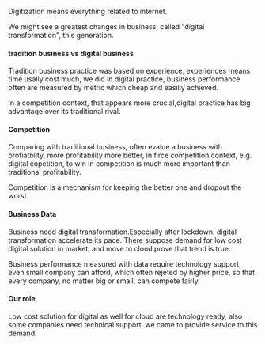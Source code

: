 Digitization means everything related to internet. 

We might see a greatest changes in business, called "digital transformation", this generation.

#### tradition business vs digital business

Tradition business practice was based on experience, experiences means time usally cost much, we did in digital practice, business performance often are measured by metric which cheap and easilly achieved.

In a competition context, that appears more crucial,digital practice has big advantage over its traditional rival.

#### Competition

Comparing with traditional business, often evalue a business with profiatblity, more profitability more better, in firce competition context, e.g. digital copetition, to win in competition is much more important than traditional profitability.

Competition is a mechanism for keeping the better one and dropout the worst.

#### Business Data

Business need digital transformation.Especially after lockdown. digital transformation accelerate its pace. There suppose demand for low cost digital solution in market, and move to cloud prove that trend is true.

Business performance measured with data require technology support, even small company can afford, which  often rejeted by higher price, so that every company, no matter big or small, can compete fairly.

#### Our role

Low cost solution for digital as well for cloud are technology ready, also some companies need technical support, we came to provide service to this demand.

